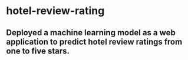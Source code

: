 # hotel-review-rating

## Deployed a machine learning model as a web application to predict hotel review ratings from one to five stars.
